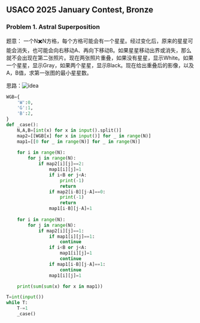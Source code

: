 ## USACO 2025 January Contest, Bronze

### Problem 1. Astral Superposition

题意： 一个N✖️N方格，每个方格可能会有一个星星。经过变化后，原来的星星可能会消失，也可能会向右移动A、再向下移动B。如果星星移动出界或消失，那么就不会出现在第二张照片。现在两张照片重叠，如果没有星星，显示White。如果一个星星，显示Gray，如果两个星星，显示Black。现在给出重叠后的影像，以及A，B值，求第一张图的最小星星数。

思路：![idea](/Users/zhoumingzhao/Desktop/Python-AmazingX/images/6.png)

```Python
WGB={
    'W':0,
    'G':1,
    'B':2,
}
def _case():
    N,A,B=[int(x) for x in input().split()]
    map2=[[WGB[x] for x in input()] for _ in range(N)]
    map1=[[0 for _ in range(N)] for _ in range(N)]
   
    for i in range(N):
        for j in range(N):
            if map2[i][j]==2:
                map1[i][j]=1
                if i<B or j<A:
                    print(-1)
                    return 
                if map2[i-B][j-A]==0:
                    print(-1)
                    return
                map1[i-B][j-A]=1
    
    for i in range(N):
        for j in range(N):
            if map2[i][j]==1:
                if map1[i][j]==1:
                    continue
                if i<B or j<A:
                    map1[i][j]=1
                    continue
                if map1[i-B][j-A]==1:
                    continue
                map1[i][j]=1

    print(sum(sum(x) for x in map1))

T=int(input())
while T:
    T-=1
    _case()
```

